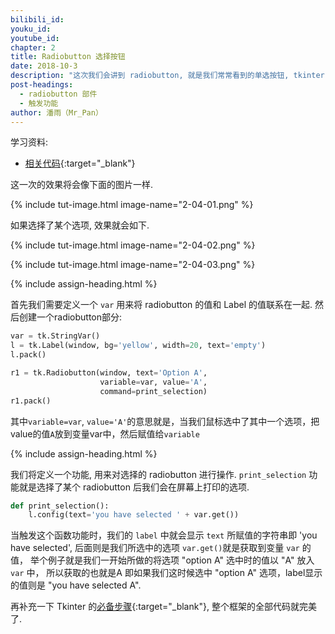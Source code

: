 ```yaml
---
bilibili_id: 
youku_id: 
youtube_id: 
chapter: 2
title: Radiobutton 选择按钮
date: 2018-10-3
description: "这次我们会讲到 radiobutton, 就是我们常常看到的单选按钮, tkinter 来实现这个功能非常简单"
post-headings:
  - radiobutton 部件
  - 触发功能
author: 潘雨（Mr_Pan）
---
```


学习资料:
  * [相关代码](https://github.com/wangliyao518/tutorials/blob/master/tkinterTUT/tk5_radiobutton.py){:target="_blank"}


这一次的效果将会像下面的图片一样.

{% include tut-image.html image-name="2-04-01.png" %}

如果选择了某个选项, 效果就会如下.

{% include tut-image.html image-name="2-04-02.png" %}

{% include tut-image.html image-name="2-04-03.png" %}


{% include assign-heading.html %}

首先我们需要定义一个 `var` 用来将 radiobutton 的值和 Label 的值联系在一起.
然后创建一个radiobutton部分:

```python
var = tk.StringVar()
l = tk.Label(window, bg='yellow', width=20, text='empty')
l.pack()

r1 = tk.Radiobutton(window, text='Option A',
                    variable=var, value='A',
                    command=print_selection)
r1.pack()
```

其中`variable=var`, `value='A'`的意思就是，当我们鼠标选中了其中一个选项，把value的值`A`放到变量var中，然后赋值给`variable`





{% include assign-heading.html %}

我们将定义一个功能, 用来对选择的 radiobutton 进行操作.
`print_selection` 功能就是选择了某个 radiobutton 后我们会在屏幕上打印的选项.

```python
def print_selection():
    l.config(text='you have selected ' + var.get())
```

当触发这个函数功能时，我们的 `label` 中就会显示 `text` 所赋值的字符串即 'you have selected',
后面则是我们所选中的选项 `var.get()`就是获取到变量 `var` 的值，
举个例子就是我们一开始所做的将选项 "option A" 选中时的值以 "A" 放入 `var` 中，
所以获取的也就是A 即如果我们这时候选中 "option A" 选项，label显示的值则是 "you have selected A".

再补充一下 Tkinter 的[必备步骤](https://github.com/wangliyao518/tutorials/blob/master/tkinterTUT/tk5_radiobutton.py){:target="_blank"},
整个框架的全部代码就完美了.



